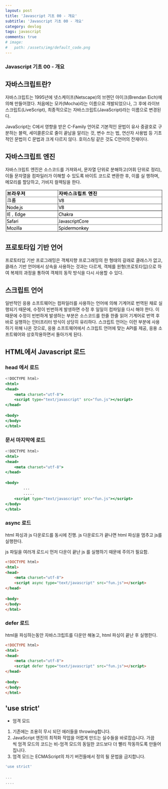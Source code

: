 ```yaml
---
layout: post
title: 'Javascript 기초 00 - 개요'
subtitle: 'Javascript 기초 00 - 개요'
category: devlog
tags: javascript
comments: true
# image: 
#   path: /assets/img/default_code.png
---
```


### Javascript 기초 00 - 개요

## 자바스크립트란?

자바스크립트는 1995년에 넷스케이프(Netscape)의 브렌던 아이크(Brendan Eich)에 의해 만들어졌다. 처음에는 모카(Mocha)라는 이름으로 개발되었으나, 그 후에 라이브스크립트(LiveScript), 최종적으로는 자바스크립트(JavaScript)라는 이름으로 변경된다.

JavaScript는 C에서 영향을 받은 C-Family 언어로 기본적인 문법이 유사 중괄호로 구분하는 블럭, 세미콜론으로 줄이 끝남을 알리는 것, 변수 쓰는 법, 연산자 사용법 등 기초적인 문법이 C 문법과 크게 다르지 않다. 호이스팅 같은 것도 C언어의 잔재이다.

## 자바스크립트 엔진

자바스크립트 엔진은 소스코드를 가져와서, 문자열 단위로 분해하고(어휘 단위로 정리), 이들 문자열을 컴파일러가 이해할 수 있도록 바이트 코드로 변환한 후, 이를 실 행하며, 메모리를 할당하고, 가비지 컬렉팅을 한다.

![Javascript engine](/assets/img/post/js00engine.png)

## 프로토타입 기반 언어

프로토타입 기반 프로그래밍은 객체지향 프로그래밍의 한 형태의 갈래로 클래스가 없고, 클래스 기반 언어에서 상속을 사용하는 것과는 다르게, 객체를 원형(프로토타입)으로 하여 복제의 과정을 통하여 객체의 동작 방식을 다시 사용할 수 있다.

## 스크립트 언어

일반적인 응용 소프트웨어는 컴파일러를 사용하는 언어에 의해 기계어로 번역된 채로 실행되기 때문에, 수정이 빈번하게 발생하면 수정 후 일일이 컴파일을 다시 해야 한다. 이 때문에 수정이 빈번하게 발생하는 부분은 소스코드를 한줄 한줄 읽어 기계어로 번역 후 바로 실행하는 인터프리터 방식이 상당히 유리하다. 스크립트 언어는 이런 부분에 사용하기 위해 나온 것으로, 응용 소프트웨어에서 스크립트 언어에 맞는 API를 제공, 응용 소프트웨어와 상호작용하면서 돌아가게 된다.

## HTML에서 Javascript 로드

### head 에서 로드

```jsx
<!DOCTYPE html>
<html>
<head>
    <meta charset="utf-8">
    <script type="text/javascript" src="fun.js"></script>
</head>

<body>
</body>
</html>
```

### 문서 마지막에 로드

```jsx
<!DOCTYPE html>
<html>
<head>
    <meta charset="utf-8">
</head>

<body>
		...
		.....
    <script type="text/javascript" src="fun.js"></script>
</body>
</html>
```

### async 로드

html 파싱과 js 다운로드를 동시에 진행. js 다운로드가 끝나면 html 파싱을 멈추고 js를 실행한다.

js 파일을 여러개 로드시 먼저 다운이 끝난 js 를 실행하기 때문에 주의가 필요함.

```html
<!DOCTYPE html>
<html>
<head>
    <meta charset="utf-8">
    <script async type="text/javascript" src="fun.js"></script>
</head>

<body>
</body>
</html>
```

### defer 로드

html을 파싱하는동안 자바스크립트를 다운만 해놓고, html 파싱이 끝난 후 실행한다.

```html
<!DOCTYPE html>
<html>
<head>
    <meta charset="utf-8">
    <script defer type="text/javascript" src="fun.js"></script>
</head>

<body>
</body>
</html>
```

## 'use strict'

- 엄격 모드
1. 기존에는 조용히 무시 되던 에러들을 throwing합니다.
2. JavaScript 엔진의 최적화 작업을 어렵게 만드는 실수들을 바로잡습니다. 가끔씩 엄격 모드의 코드는 비-엄격 모드의 동일한 코드보다 더 빨리 작동하도록 만들어집니다.
3. 엄격 모드는 ECMAScript의 차기 버전들에서 정의 될 문법을 금지합니다.

```jsx
'use strict'

...
....
```